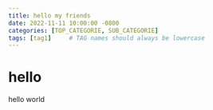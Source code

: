 ```yaml
---
title: hello my friends
date: 2022-11-11 10:00:00 -0800
categories: [TOP_CATEGORIE, SUB_CATEGORIE]
tags: [tag1]     # TAG names should always be lowercase
---
```


# hello

hello world
